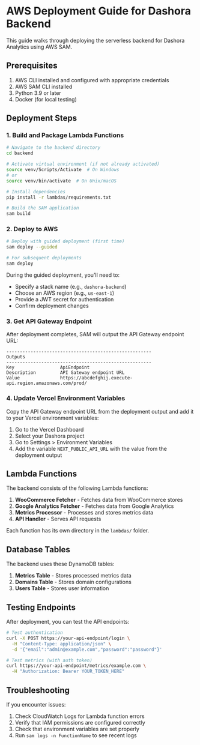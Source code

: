 # AWS Deployment Guide for Dashora Backend

This guide walks through deploying the serverless backend for Dashora Analytics using AWS SAM.

## Prerequisites

1. AWS CLI installed and configured with appropriate credentials
2. AWS SAM CLI installed
3. Python 3.9 or later
4. Docker (for local testing)

## Deployment Steps

### 1. Build and Package Lambda Functions

```bash
# Navigate to the backend directory
cd backend

# Activate virtual environment (if not already activated)
source venv/Scripts/Activate  # On Windows
# or
source venv/bin/activate  # On Unix/macOS

# Install dependencies
pip install -r lambdas/requirements.txt

# Build the SAM application
sam build
```

### 2. Deploy to AWS

```bash
# Deploy with guided deployment (first time)
sam deploy --guided

# For subsequent deployments
sam deploy
```

During the guided deployment, you'll need to:
- Specify a stack name (e.g., `dashora-backend`)
- Choose an AWS region (e.g., `us-east-1`)
- Provide a JWT secret for authentication
- Confirm deployment changes

### 3. Get API Gateway Endpoint

After deployment completes, SAM will output the API Gateway endpoint URL:

```
------------------------------------------------------
Outputs
------------------------------------------------------
Key                 ApiEndpoint
Description         API Gateway endpoint URL
Value               https://abcdefghij.execute-api.region.amazonaws.com/prod/
```

### 4. Update Vercel Environment Variables

Copy the API Gateway endpoint URL from the deployment output and add it to your Vercel environment variables:

1. Go to the Vercel Dashboard
2. Select your Dashora project
3. Go to Settings > Environment Variables
4. Add the variable `NEXT_PUBLIC_API_URL` with the value from the deployment output

## Lambda Functions

The backend consists of the following Lambda functions:

1. **WooCommerce Fetcher** - Fetches data from WooCommerce stores
2. **Google Analytics Fetcher** - Fetches data from Google Analytics
3. **Metrics Processor** - Processes and stores metrics data
4. **API Handler** - Serves API requests

Each function has its own directory in the `lambdas/` folder.

## Database Tables

The backend uses these DynamoDB tables:

1. **Metrics Table** - Stores processed metrics data
2. **Domains Table** - Stores domain configurations
3. **Users Table** - Stores user information

## Testing Endpoints

After deployment, you can test the API endpoints:

```bash
# Test authentication
curl -X POST https://your-api-endpoint/login \
  -H "Content-Type: application/json" \
  -d '{"email":"admin@example.com","password":"password"}'

# Test metrics (with auth token)
curl https://your-api-endpoint/metrics/example.com \
  -H "Authorization: Bearer YOUR_TOKEN_HERE"
```

## Troubleshooting

If you encounter issues:

1. Check CloudWatch Logs for Lambda function errors
2. Verify that IAM permissions are configured correctly
3. Check that environment variables are set properly
4. Run `sam logs -n FunctionName` to see recent logs 